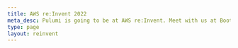 ```yaml
---
title: AWS re:Invent 2022
meta_desc: Pulumi is going to be at AWS re:Invent. Meet with us at Booth 739.
type: page
layout: reinvent
---
```

